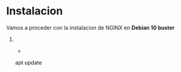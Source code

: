 # Instalacion
Vamos a proceder con la instalacion de NGINX en **Debian 10 buster**
1. - ```
    apt update
